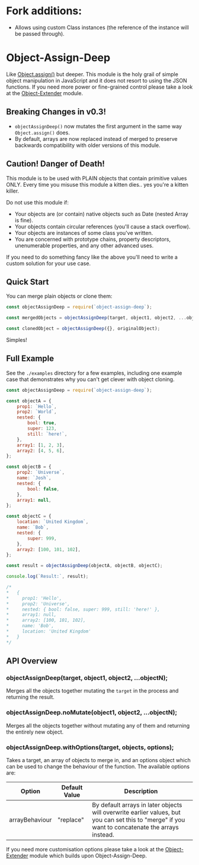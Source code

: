 # Fork additions:
* Allows using custom Class instances (the reference of the instance will be passed through).

# Object-Assign-Deep
Like [Object.assign()](https://developer.mozilla.org/en/docs/Web/JavaScript/Reference/Global_Objects/Object/assign) but deeper. This module is the holy grail of simple object manipulation in JavaScript and it does not resort to using the JSON functions. If you need more power or fine-grained control please take a look at the [Object-Extender](https://npmjs.org/package/object-extender) module.

## Breaking Changes in v0.3!
* `objectAssignDeep()` now mutates the first argument in the same way `Object.assign()` does.
* By default, arrays are now replaced instead of merged to preserve backwards compatibility with older versions of this module.

## Caution! Danger of Death!
This module is to be used with PLAIN objects that contain primitive values ONLY. Every time you misuse this module a kitten dies.. yes you're a kitten killer.

Do not use this module if:
* Your objects are (or contain) native objects such as Date (nested Array is fine).
* Your objects contain circular references (you'll cause a stack overflow).
* Your objects are instances of some class you've written.
* You are concerned with prototype chains, property descriptors, unenumerable properties, and any other advanced uses.

If you need to do something fancy like the above you'll need to write a custom solution for your use case.

## Quick Start
You can merge plain objects or clone them:

```javascript
const objectAssignDeep = require(`object-assign-deep`);

const mergedObjects = objectAssignDeep(target, object1, object2, ...objectN);

const clonedObject = objectAssignDeep({}, originalObject);
```

Simples!

## Full Example
See the `./examples` directory for a few examples, including one example case that demonstrates why you can't get clever with object cloning.

```javascript
const objectAssignDeep = require(`object-assign-deep`);

const objectA = {
	prop1: `Hello`,
	prop2: `World`,
	nested: {
		bool: true,
		super: 123,
		still: `here!`,
	},
	array1: [1, 2, 3],
	array2: [4, 5, 6],
};

const objectB = {
	prop2: `Universe`,
	name: `Josh`,
	nested: {
		bool: false,
	},
	array1: null,
};

const objectC = {
	location: `United Kingdom`,
	name: `Bob`,
	nested: {
		super: 999,
	},
	array2: [100, 101, 102],
};

const result = objectAssignDeep(objectA, objectB, objectC);

console.log(`Result:`, result);

/*
*   {
*     prop1: 'Hello',
*     prop2: 'Universe',
*     nested: { bool: false, super: 999, still: 'here!' },
*     array1: null,
*     array2: [100, 101, 102],
*     name: 'Bob',
*     location: 'United Kingdom'
*   }
*/
```

## API Overview

### objectAssignDeep(target, object1, object2, ...objectN);
Merges all the objects together mutating the `target` in the process and returning the result.

### objectAssignDeep.noMutate(object1, object2, ...objectN);
Merges all the objects together without mutating any of them and returning the entirely new object.

### objectAssignDeep.withOptions(target, objects, options);
Takes a target, an array of objects to merge in, and an options object which can be used to change the behaviour of the function. The available options are:

| Option         | Default Value | Description |
|----------------|---------------|-------------|
| arrayBehaviour | "replace"     | By default arrays in later objects will overwrite earlier values, but you can set this to "merge" if you want to concatenate the arrays instead. |

If you need more customisation options please take a look at the [Object-Extender](https://npmjs.org/package/object-extender) module which builds upon Object-Assign-Deep.

